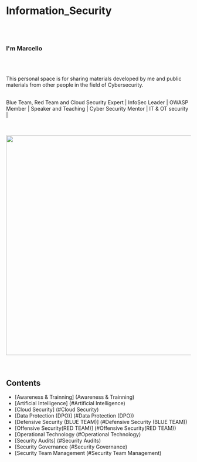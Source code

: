 # Information_Security
<br>
</br>

### I'm Marcello
<br>
</br>

This personal space is for sharing materials developed by me and public materials from other people in the field of Cybersecurity.
<br>
</br>

Blue Team, Red Team and Cloud Security Expert | InfoSec Leader | OWASP Member | Speaker and Teaching | Cyber Security Mentor | IT & OT security |
<br>
</br>

<br>
<img src="https://media1.giphy.com/media/v1.Y2lkPTc5MGI3NjExeXYwdnNzcXJhdW1iNm1sOXFxd2xoMTNlYWY1d2tzeGRqeXpmZGZoNCZlcD12MV9pbnRlcm5hbF9naWZfYnlfaWQmY3Q9Zw/ELham0Mveox9e/giphy.gif" width="600">
</br>

<br>
</br>

## Contents
  - [Awareness & Trainning] (Awareness & Trainning)
  - [Artificial Intelligence] (#Artificial Intelligence)
  - [Cloud Security] (#Cloud Security)
  - [Data Protection (DPO)] (#Data Protection (DPO))
  - [Defensive Security (BLUE TEAM)] (#Defensive Security (BLUE TEAM))
  - [Offensive Security(RED TEAM)] (#Offensive Security(RED TEAM))
  - [Operational Technology (#Operational Technology)
  - [Security Audits] (#Security Audits)
  - [Security Governance (#Security Governance)
  - [Security Team Management (#Security Team Management)
  
